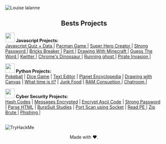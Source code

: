 ![Louise lalanne](https://user-images.githubusercontent.com/100588945/188337499-0777aaf4-2d3a-4c7c-a234-34c933b2421a.gif)

<h2 align="center">Bests Projects </h2>

<p align="justify">
  
<img src="https://user-images.githubusercontent.com/100588945/175823612-37165bc0-ed64-465a-a4ca-292bf443fa19.gif" width="30"> **Javascript Projects:**
</br>
<a href="https://github.com/louiselalanne/JavascriptQuiz">Javascript Quiz + Data </a>| 
<a href="https://github.com/louiselalanne/PacmanGame">Pacman Game </a>| 
<a href="https://github.com/louiselalanne/criador-super-heroi">Super Hero Creator </a>| 
<a href="https://github.com/louiselalanne/StrongPassword">Strong Password </a>| 
<a href="https://github.com/louiselalanne/BricksBreaker">Bricks Breaker </a>| 
<a href="https://github.com/louiselalanne/Paint">Paint </a>| 
<a href="https://github.com/louiselalanne/DrawingWithMinecraft">Drawing With Minecraft </a>| 
<a href="https://github.com/louiselalanne/Guess-The-Word">Guess The Word </a>| 
<a href="https://github.com/louiselalanne/Kwitter">Kwitter </a>| 
<a href="https://github.com/louiselalanne/Dino_Chrome">Chrome's Dinossaur </a>| 
<a href="https://github.com/louiselalanne/Running-Ghost">Running ghost </a>|
<a href="https://github.com/louiselalanne/Pirate-Invasion">Pirate Invasion </a>|

<img src="https://user-images.githubusercontent.com/100588945/175823818-59916986-3b33-45f5-84b7-a4f42fc326ac.gif" width="30"> **Python Projects:**
</br>
<a href="https://github.com/louiselalanne/Pokeball">Pokeball</a> | 
<a href="https://github.com/louiselalanne/Dice">Dice Game</a> | 
<a href="https://github.com/louiselalanne/Text_Editor">Text Editor</a> |
<a href="https://github.com/louiselalanne/Planet_Encyclopedia">Planet Encyclopedia</a> |
<a href="https://github.com/louiselalanne/Drawing_with_Canvas">Drawing with Canvas</a> |
<a href="https://github.com/louiselalanne/What_Time_is_it">What time is it?</a> |
<a href="https://github.com/louiselalanne/Junk_Food">Junk Food</a> |
<a href="https://github.com/louiselalanne/RAM_consumption"> RAM Consuption </a>|
<a href="https://github.com/louiselalanne/Chatroom"> Chatroom </a>|

 <img src="https://user-images.githubusercontent.com/100588945/175824020-7768c9b0-dcbd-4bf6-bc27-4d410ff72600.gif" width="30"> **Cyber Security Projects:**
<br>
<a href="https://github.com/louiselalanne/HashCodes">Hash Codes</a> |
<a href="https://github.com/louiselalanne/MessagesEncrypted">Messages Encrypted</a> |
<a href="https://github.com/louiselalanne/Encrypt_Ascii_Code">Encrypt Ascii Code</a> |
<a href="https://github.com/louiselalanne/Strong-Password">Strong Password</a> | 
<a href="https://github.com/louiselalanne/Parse_HTML">Parse HTML</a> | 
<a href="https://github.com/louiselalanne/BurpSuitStudies">BurpSuit Studies</a> |
<a href="https://github.com/louiselalanne/port_scan_py">Port Scan using Socket</a> |
<a href="https://github.com/louiselalanne/ReadPE">Read PE </a>|
<a href="https://github.com/louiselalanne/Zip-Brute"> Zip Brute </a>|
<a href="https://github.com/louiselalanne/Phishing"> Phishing </a>|
</br>
</br>

</p>
<img src="https://tryhackme-badges.s3.amazonaws.com/ise.pentester.png" alt="TryHackMe">
<br>
<p align="center"> Made with ❤️.</p>
